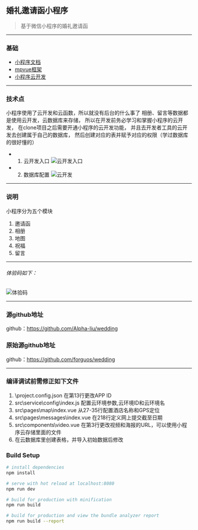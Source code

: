 

## 婚礼邀请函小程序
> 基于微信小程序的婚礼邀请函
---
### 基础
*  [小程序文档](https://developers.weixin.qq.com/miniprogram/dev)
*  [mpvue框架](http://mpvue.com)
*  [小程序云开发](https://developers.weixin.qq.com/miniprogram/dev/wxcloud/basis/getting-started.html)
---
### 技术点

小程序使用了云开发和云函数，所以就没有后台的什么事了
相册、留言等数据都是使用云开发，云数据库来存储，
所以在开发前务必学习和掌握小程序的云开发，
在clone项目之后需要开通小程序的云开发功能，
并且去开发者工具的云开发去创建属于自己的数据库，
然后创建对应的表并赋予对应的权限（学过数据库的很好懂的）

* 1. 云开发入口
![云开发入口](https://666f-forguo-0979a1-1251886253.tcb.qcloud.la/static/imgs/enter.png)

* 2. 数据库配置
![云开发](https://666f-forguo-0979a1-1251886253.tcb.qcloud.la/static/imgs/cloud.png)

---

### 说明
小程序分为五个模块
1. 邀请函
2. 相册
3. 地图
4. 祝福
5. 留言

---
###### 体验码如下：

![体验码](https://666f-forguo-0979a1-1251886253.tcb.qcloud.la/static/imgs/wedding.png)

---
###  源github地址

github：https://github.com/Alpha-liu/wedding

###  原始源github地址

github：https://github.com/forguos/wedding

---


### 编译调试前需修正如下文件
1. \project.config.json 在第13行更改APP ID
2. src\service\config\index.js 配置云环境参数,云环境ID和云环境名
3. src\pages\map\index.vue 从27-35行配置酒店名称和GPS定位
4. src\pages\messages\index.vue 在218行定义网上提交截至日期
5. src\components\video.vue 在第3行更改视频和海报的URL，可以使用小程序云存储里面的文件
6. 在云数据库里创建表格，并导入初始数据后修改

### Build Setup

```bash
# install dependencies
npm install

# serve with hot reload at localhost:8080
npm run dev

# build for production with minification
npm run build

# build for production and view the bundle analyzer report
npm run build --report
```